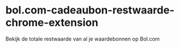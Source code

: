 # bol.com-cadeaubon-restwaarde-chrome-extension
Bekijk de totale restwaarde van al je waardebonnen op Bol.com
